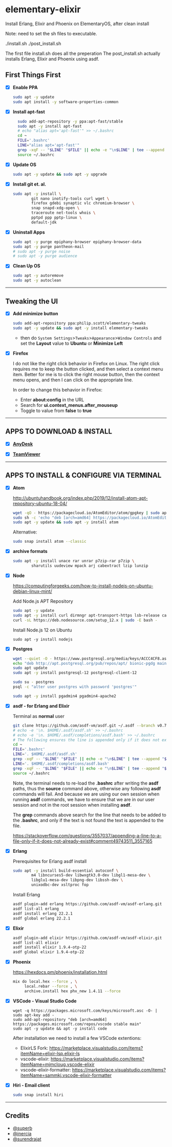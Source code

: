 # elementary-elixir
Install Erlang, Elixir and Phoenix on ElementaryOS, after clean install

Note: need to set the sh files to executable.

./install.sh
./post_install.sh

The first file install.sh does all the preperation
The post_install.sh actually installs Erlang, Elixir and Phoenix using asdf.

## First Things First

- [x] **Enable PPA**

	```bash
	sudo apt -y update
	sudo apt install -y software-properties-common
	```

- [x] **Install apt-fast**

  ```bash
	sudo add-apt-repository -y ppa:apt-fast/stable
	sudo apt -y install apt-fast
	# echo "alias apt='apt-fast'" >> ~/.bashrc
	cd ~
	FILE='.bashrc'
	LINE="alias apt='apt-fast'"
	grep -xqF -- "$LINE" "$FILE" || echo -e "\n$LINE" | tee --append "$FILE"
	source ~/.bashrc
  ```

- [x] **Update OS**

	```bash
	sudo apt -y update && sudo apt -y upgrade
	```

- [x] **Install git et. al.**

	```bash
	sudo apt -y install \
            git nano inotify-tools curl wget \
            firefox gdebi synaptic vlc chromium-browser \
            snap snapd-xdg-open \
            traceroute net-tools whois \
            pptpd ppp pptp-linux \
            default-jdk
	```

- [x] **Uninstall Apps**

	```bash
	sudo apt -y purge epiphany-browser epiphany-browser-data
	sudo apt -y purge pantheon-mail
	# sudo apt -y purge noise
	# sudo apt -y purge audience
	```

- [x] **Clean Up OS**

	```bash
	sudo apt -y autoremove
	sudo apt -y autoclean
	```

---

## Tweaking the UI

- [x] **Add minimize button**

	```bash
	sudo add-apt-repository ppa:philip.scott/elementary-tweaks
	sudo apt -y update && sudo apt -y install elementary-tweaks
	```
	- then do `System Settings`>`Tweaks`>`Appearance`>`Window Controls` and
	set the **Layout** value to **Ubuntu** or **Minimize Left**


- [x] **Firefox**

	I do not like the right click behavior in Firefox on Linux. The right click requires me to keep the button clicked, and then select a context menu item. Better for me is to click the right mouse button, then the context menu opens, and then I can click on the appropriate line.

	In order to change this behavior in Firefox:

	- Enter **about:config** in the URL
	- Search for **ui.context_menus.after_mouseup**
	- Toggle to value from **false** to **true**

---

## APPS TO DOWNLOAD & INSTALL

- [x] [**AnyDesk**](https://anydesk.com/en/downloads/linux)

- [x] [**TeamViewer**](https://www.teamviewer.com/de/download/windows/)

---

## APPS TO INSTALL & CONFIGURE VIA TERMINAL

- [x] **Atom**

	http://ubuntuhandbook.org/index.php/2019/12/install-atom-apt-repository-ubuntu-18-04/

	```bash
	wget -qO - https://packagecloud.io/AtomEditor/atom/gpgkey | sudo apt-key add -
	sudo sh -c 'echo "deb [arch=amd64] https://packagecloud.io/AtomEditor/atom/any/ any main" > /etc/apt/sources.list.d/atom.list'
	sudo apt -y update && sudo apt -y install atom
	```
	Alternative:
	
	```bash
	sudo snap install atom --classic
	```
	
- [x] **archive formats**

	```bash
	sudo apt -y install unace rar unrar p7zip-rar p7zip \
            sharutils uudeview mpack arj cabextract lzip lunzip
	```

- [x] **Node**

	https://computingforgeeks.com/how-to-install-nodejs-on-ubuntu-debian-linux-mint/

	Add Node.js APT Repository

	```bash
	sudo apt -y update
	sudo apt -y install curl dirmngr apt-transport-https lsb-release ca-certificates
	curl -sL https://deb.nodesource.com/setup_12.x | sudo -E bash -
	```

	Install Node.js 12 on Ubuntu

	```
	sudo apt -y install nodejs
	```

- [x] **Postgres**

	```bash
	wget --quiet -O - https://www.postgresql.org/media/keys/ACCC4CF8.asc | sudo apt-key add -
	echo "deb http://apt.postgresql.org/pub/repos/apt/ bionic-pgdg main" | sudo tee /etc/apt/sources.list.d/pgdg.list
	sudo apt update
	sudo apt -y install postgresql-12 postgresql-client-12
	```

	```bash
	sudo su - postgres
	psql -c "alter user postgres with password 'postgres'"
	```

	```bash
	sudo apt -y install pgadmin4 pgadmin4-apache2
	```


- [x] **asdf - for Erlang and Elixir**

	Terminal as **normal** user
	```bash
	git clone https://github.com/asdf-vm/asdf.git ~/.asdf --branch v0.7.6
	# echo -e '\n. $HOME/.asdf/asdf.sh' >> ~/.bashrc
	# echo -e '\n. $HOME/.asdf/completions/asdf.bash' >> ~/.bashrc
	# The following ensures the line is appended only if it does not exist
	cd ~
	FILE='.bashrc'
	LINE='. $HOME/.asdf/asdf.sh'
	grep -xqF -- "$LINE" "$FILE" || echo -e "\n$LINE" | tee --append "$FILE"
	LINE='. $HOME/.asdf/completions/asdf.bash'
	grep -xqF -- "$LINE" "$FILE" || echo -e "\n$LINE" | tee --append "$FILE"
	source ~/.bashrc
	```
	Note, the terminal needs to re-load the **.bashrc** after writing the **asdf** paths, thus the **source** command above, otherwise any following **asdf** commands will fail. And because we are using our own session when running **asdf** commands, we have to ensure that we are in our user session and not in the root session when installing **asdf**.

	The **grep** commands above search for the line that needs to be added to the **.bashrc**, and only if the text is not found the text is appended to the file.

	https://stackoverflow.com/questions/3557037/appending-a-line-to-a-file-only-if-it-does-not-already-exist#comment49743511_3557165

- [x] **Erlang**

  Prerequisites for Erlang asdf install
	```bash
	sudo apt -y install build-essential autoconf \
            m4 libncurses5-dev libwxgtk3.0-dev libgl1-mesa-dev \
            libglu1-mesa-dev libpng-dev libssh-dev \
            unixodbc-dev xsltproc fop
	```

	Install Erlang

	```bash
	asdf plugin-add erlang https://github.com/asdf-vm/asdf-erlang.git
	asdf list-all erlang
	asdf install erlang 22.2.1
	asdf global erlang 22.2.1
	```
- [x] **Elixir**

	```bash
	asdf plugin-add elixir https://github.com/asdf-vm/asdf-elixir.git
	asdf list-all elixir
	asdf install elixir 1.9.4-otp-22
	asdf global elixir 1.9.4-otp-22
	```

- [x] **Phoenix**

	https://hexdocs.pm/phoenix/installation.html

	```bash
	mix do local.hex --force , \
         local.rebar --force , \
         archive.install hex phx_new 1.4.11 --force
	```

- [x] **VSCode - Visual Studio Code**

	```
	wget -q https://packages.microsoft.com/keys/microsoft.asc -O- | sudo apt-key add -
	sudo add-apt-repository "deb [arch=amd64] https://packages.microsoft.com/repos/vscode stable main"
	sudo apt -y update && apt -y install code
	```

	After installation we need to install a few VSCode extentions:

	- ElixirLS Fork: https://marketplace.visualstudio.com/items?itemName=elixir-lsp.elixir-ls
	- vscode-elixir: https://marketplace.visualstudio.com/items?itemName=mjmcloug.vscode-elixir
	- vscode-elixir-formatter: https://marketplace.visualstudio.com/items?itemName=sammkj.vscode-elixir-formatter

- [x] **Hiri - Email client**

	```bash
	sudo snap install hiri
	```

---

## Credits

* [@superb](https://gist.github.com/suberb/4635a6c338f0f66b63c0f502859e5b42)
* [@inercia](https://gist.github.com/inercia/3f11aa96dd80bb1c2056745c8a9b0f7d)
* [@surendrajat](https://gist.github.com/Surendrajat/418d5fd66876848a7f21870fe09365a7)
